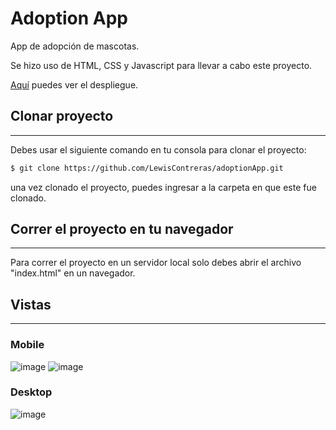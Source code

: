 # Adoption App
App de adopción de mascotas.

Se hizo uso de HTML, CSS y Javascript para llevar a cabo este proyecto.

[Aquí](https://lewiscontreras.github.io/adoptionApp/) puedes ver el despliegue.

## Clonar proyecto
--------

Debes usar el siguiente comando en tu consola para clonar el proyecto:

```bash
$ git clone https://github.com/LewisContreras/adoptionApp.git
```

una vez clonado el proyecto, puedes ingresar a la carpeta en que este fue clonado.

## Correr el proyecto en tu navegador
-----------

Para correr el proyecto en un servidor local solo debes abrir el archivo "index.html" en un navegador.

## Vistas
------------------------

### Mobile


![image](https://i.imgur.com/nx7EOsb.png)
![image](https://i.imgur.com/dNeboiQ.png)

### Desktop


![image](https://i.imgur.com/B2bZq6M.png)
